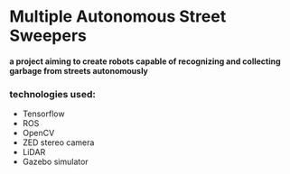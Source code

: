 # Multiple Autonomous Street Sweepers

#### a project aiming to create robots capable of recognizing and collecting garbage from streets autonomously 

### technologies used:
- Tensorflow
- ROS
- OpenCV
- ZED stereo camera
- LiDAR
- Gazebo simulator
